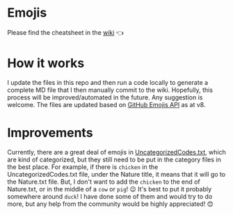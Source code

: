 # Emojis
Please find the cheatsheet in the [wiki](https://github.com/itecompro/markdown-emoji-cheatsheet/wiki) :point_left:

# How it works
I update the files in this repo and then run a code locally to generate a complete MD file that I then manually commit to the wiki. Hopefully, this process will be improved/automated in the future. Any suggestion is welcome. The files are updated based on [GitHub Emojis API](https://api.github.com/emojis) as at v8.

# Improvements
Currently, there are a great deal of emojis in [UncategorizedCodes.txt](https://github.com/itecompro/markdown-emoji-cheatsheet/blob/master/UncategorizedCodes.txt), which are kind of categorized, but they still need to be put in the category files in the best place. For example, if there is `chicken` in the UncategorizedCodes.txt file, under the Nature title, it means that it will go to the Nature.txt file. But, I don't want to add the `chicken` to the end of Nature.txt, or in the middle of a `cow` or `pig`! :wink: It's best to put it probably somewhere around `duck`! I have done some of them and would try to do more, but any help from the community would be highly appreciated! :blush: